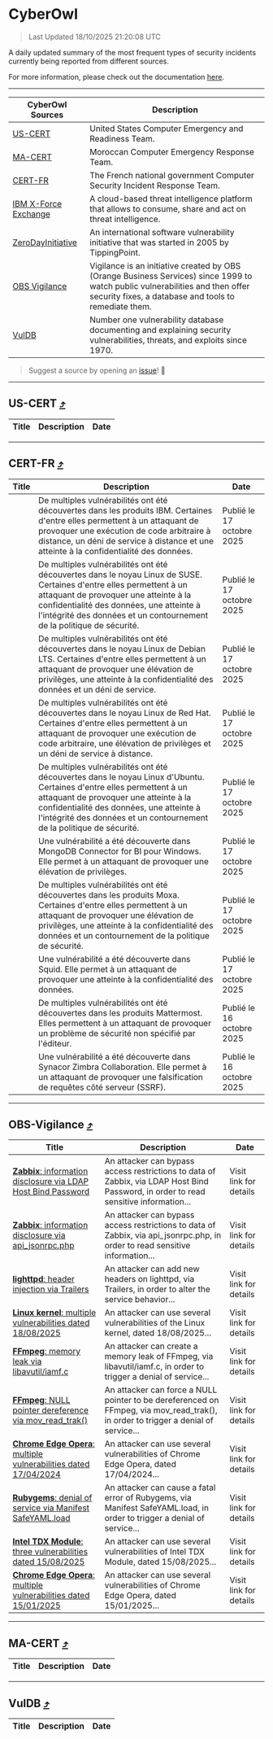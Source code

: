 
 <div id='top'></div>

# CyberOwl

 > Last Updated 18/10/2025 21:20:08 UTC
 
 A daily updated summary of the most frequent types of security incidents currently being reported from different sources.
 
 For more information, please check out the documentation [here](./docs/README.md).
 
 ---
 |CyberOwl Sources|Description|
 |---|---|
 |[US-CERT](#us-cert-arrow_heading_up)|United States Computer Emergency and Readiness Team.|
 |[MA-CERT](#ma-cert-arrow_heading_up)|Moroccan Computer Emergency Response Team.|
 |[CERT-FR](#cert-fr-arrow_heading_up)|The French national government Computer Security Incident Response Team.|
 |[IBM X-Force Exchange](#ibmcloud-arrow_heading_up)|A cloud-based threat intelligence platform that allows to consume, share and act on threat intelligence.|
 |[ZeroDayInitiative](#zerodayinitiative-arrow_heading_up)|An international software vulnerability initiative that was started in 2005 by TippingPoint.|
 |[OBS Vigilance](#obs-vigilance-arrow_heading_up)|Vigilance is an initiative created by OBS (Orange Business Services) since 1999 to watch public vulnerabilities and then offer security fixes, a database and tools to remediate them.|
 |[VulDB](#vuldb-arrow_heading_up)|Number one vulnerability database documenting and explaining security vulnerabilities, threats, and exploits since 1970.|
 
 > Suggest a source by opening an [issue](https://github.com/karimhabush/cyberowl/issues)! :raised_hands:
 ---

## US-CERT [:arrow_heading_up:](#cyberowl)

 |Title|Description|Date|
 |---|---|---|
 
 ---

## CERT-FR [:arrow_heading_up:](#cyberowl)

 |Title|Description|Date|
 |---|---|---|
 |[](https://www.cert.ssi.gouv.fr/avis/CERTFR-2025-AVI-0896/)|De multiples vulnérabilités ont été découvertes dans les produits IBM. Certaines d'entre elles permettent à un attaquant de provoquer une exécution de code arbitraire à distance, un déni de service à distance et une atteinte à la confidentialité des données.|Publié le 17 octobre 2025|
 |[](https://www.cert.ssi.gouv.fr/avis/CERTFR-2025-AVI-0895/)|De multiples vulnérabilités ont été découvertes dans le noyau Linux de SUSE. Certaines d'entre elles permettent à un attaquant de provoquer une atteinte à la confidentialité des données, une atteinte à l'intégrité des données et un contournement de la politique de sécurité.|Publié le 17 octobre 2025|
 |[](https://www.cert.ssi.gouv.fr/avis/CERTFR-2025-AVI-0894/)|De multiples vulnérabilités ont été découvertes dans le noyau Linux de Debian LTS. Certaines d'entre elles permettent à un attaquant de provoquer une élévation de privilèges, une atteinte à la confidentialité des données et un déni de service.|Publié le 17 octobre 2025|
 |[](https://www.cert.ssi.gouv.fr/avis/CERTFR-2025-AVI-0893/)|De multiples vulnérabilités ont été découvertes dans le noyau Linux de Red Hat. Certaines d'entre elles permettent à un attaquant de provoquer une exécution de code arbitraire, une élévation de privilèges et un déni de service à distance.|Publié le 17 octobre 2025|
 |[](https://www.cert.ssi.gouv.fr/avis/CERTFR-2025-AVI-0892/)|De multiples vulnérabilités ont été découvertes dans le noyau Linux d'Ubuntu. Certaines d'entre elles permettent à un attaquant de provoquer une atteinte à la confidentialité des données, une atteinte à l'intégrité des données et un contournement de la politique de sécurité.|Publié le 17 octobre 2025|
 |[](https://www.cert.ssi.gouv.fr/avis/CERTFR-2025-AVI-0891/)|Une vulnérabilité a été découverte dans MongoDB Connector for BI pour Windows. Elle permet à un attaquant de provoquer une élévation de privilèges.|Publié le 17 octobre 2025|
 |[](https://www.cert.ssi.gouv.fr/avis/CERTFR-2025-AVI-0890/)|De multiples vulnérabilités ont été découvertes dans les produits Moxa. Certaines d'entre elles permettent à un attaquant de provoquer une élévation de privilèges, une atteinte à la confidentialité des données et un contournement de la politique de sécurité.|Publié le 17 octobre 2025|
 |[](https://www.cert.ssi.gouv.fr/avis/CERTFR-2025-AVI-0889/)|Une vulnérabilité a été découverte dans Squid. Elle permet à un attaquant de provoquer une atteinte à la confidentialité des données.|Publié le 17 octobre 2025|
 |[](https://www.cert.ssi.gouv.fr/avis/CERTFR-2025-AVI-0888/)|De multiples vulnérabilités ont été découvertes dans les produits Mattermost. Elles permettent à un attaquant de provoquer un problème de sécurité non spécifié par l'éditeur.|Publié le 16 octobre 2025|
 |[](https://www.cert.ssi.gouv.fr/avis/CERTFR-2025-AVI-0887/)|Une vulnérabilité a été découverte dans Synacor Zimbra Collaboration. Elle permet à un attaquant de provoquer une falsification de requêtes côté serveur (SSRF).|Publié le 16 octobre 2025|
 
 ---

## OBS-Vigilance [:arrow_heading_up:](#cyberowl)

 |Title|Description|Date|
 |---|---|---|
 |[<a href="https://vigilance.fr/vulnerability/Zabbix-information-disclosure-via-LDAP-Host-Bind-Password-48386" class="noirorange"><b>Zabbix</b>: information disclosure via LDAP Host Bind Password</a>](https://vigilance.fr/vulnerability/Zabbix-information-disclosure-via-LDAP-Host-Bind-Password-48386)|An attacker can bypass access restrictions to data of Zabbix, via LDAP Host Bind Password, in order to read sensitive information...|Visit link for details|
 |[<a href="https://vigilance.fr/vulnerability/Zabbix-information-disclosure-via-api-jsonrpc-php-48383" class="noirorange"><b>Zabbix</b>: information disclosure via api_jsonrpc.php</a>](https://vigilance.fr/vulnerability/Zabbix-information-disclosure-via-api-jsonrpc-php-48383)|An attacker can bypass access restrictions to data of Zabbix, via api_jsonrpc.php, in order to read sensitive information...|Visit link for details|
 |[<a href="https://vigilance.fr/vulnerability/lighttpd-header-injection-via-Trailers-48023" class="noirorange"><b>lighttpd</b>: header injection via Trailers</a>](https://vigilance.fr/vulnerability/lighttpd-header-injection-via-Trailers-48023)|An attacker can add new headers on lighttpd, via Trailers, in order to alter the service behavior...|Visit link for details|
 |[<a href="https://vigilance.fr/vulnerability/Linux-kernel-multiple-vulnerabilities-dated-18-08-2025-48022" class="noirorange"><b>Linux kernel</b>: multiple vulnerabilities dated 18/08/2025</a>](https://vigilance.fr/vulnerability/Linux-kernel-multiple-vulnerabilities-dated-18-08-2025-48022)|An attacker can use several vulnerabilities of the Linux kernel, dated 18/08/2025...|Visit link for details|
 |[<a href="https://vigilance.fr/vulnerability/FFmpeg-memory-leak-via-libavutil-iamf-c-48378" class="noirorange"><b>FFmpeg</b>: memory leak via libavutil/iamf.c</a>](https://vigilance.fr/vulnerability/FFmpeg-memory-leak-via-libavutil-iamf-c-48378)|An attacker can create a memory leak of FFmpeg, via libavutil/iamf.c, in order to trigger a denial of service...|Visit link for details|
 |[<a href="https://vigilance.fr/vulnerability/FFmpeg-NULL-pointer-dereference-via-mov-read-trak-48377" class="noirorange"><b>FFmpeg</b>: NULL pointer dereference via mov_read_trak()</a>](https://vigilance.fr/vulnerability/FFmpeg-NULL-pointer-dereference-via-mov-read-trak-48377)|An attacker can force a NULL pointer to be dereferenced on FFmpeg, via mov_read_trak(), in order to trigger a denial of service...|Visit link for details|
 |[<a href="https://vigilance.fr/vulnerability/Chrome-Edge-Opera-multiple-vulnerabilities-dated-17-04-2024-44087" class="noirorange"><b>Chrome  Edge  Opera</b>: multiple vulnerabilities dated 17/04/2024</a>](https://vigilance.fr/vulnerability/Chrome-Edge-Opera-multiple-vulnerabilities-dated-17-04-2024-44087)|An attacker can use several vulnerabilities of Chrome  Edge  Opera, dated 17/04/2024...|Visit link for details|
 |[<a href="https://vigilance.fr/vulnerability/Rubygems-denial-of-service-via-Manifest-SafeYAML-load-48020" class="noirorange"><b>Rubygems</b>: denial of service via Manifest SafeYAML.load</a>](https://vigilance.fr/vulnerability/Rubygems-denial-of-service-via-Manifest-SafeYAML-load-48020)|An attacker can cause a fatal error of Rubygems, via Manifest SafeYAML.load, in order to trigger a denial of service...|Visit link for details|
 |[<a href="https://vigilance.fr/vulnerability/Intel-TDX-Module-three-vulnerabilities-dated-15-08-2025-48019" class="noirorange"><b>Intel TDX Module</b>: three vulnerabilities dated 15/08/2025</a>](https://vigilance.fr/vulnerability/Intel-TDX-Module-three-vulnerabilities-dated-15-08-2025-48019)|An attacker can use several vulnerabilities of Intel TDX Module, dated 15/08/2025...|Visit link for details|
 |[<a href="https://vigilance.fr/vulnerability/Chrome-Edge-Opera-multiple-vulnerabilities-dated-15-01-2025-46107" class="noirorange"><b>Chrome  Edge  Opera</b>: multiple vulnerabilities dated 15/01/2025</a>](https://vigilance.fr/vulnerability/Chrome-Edge-Opera-multiple-vulnerabilities-dated-15-01-2025-46107)|An attacker can use several vulnerabilities of Chrome  Edge  Opera, dated 15/01/2025...|Visit link for details|
 
 ---

## MA-CERT [:arrow_heading_up:](#cyberowl)

 |Title|Description|Date|
 |---|---|---|
 
 ---

## VulDB [:arrow_heading_up:](#cyberowl)

 |Title|Description|Date|
 |---|---|---|
 